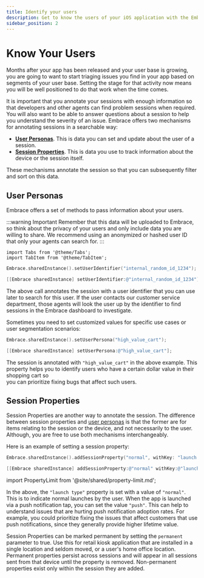 ```yaml
---
title: Identify your users
description: Get to know the users of your iOS application with the Embrace SDK
sidebar_position: 2
---
```


# Know Your Users

Months after your app has been released and your user base is growing, you are going to want to start triaging issues you find in your app based on segments of your user base.
Setting the stage for that activity now means you will be well positioned to do that work when the time comes.

It is important that you annotate your sessions with enough information so that developers and other agents can find problem sessions when required.
You will also want to be able to answer questions about a session to help you understand the severity of an issue.
Embrace offers two mechanisms for annotating sessions in a searchable way:

- [**User Personas**](/ios/5x/features/identify-users#user-personas). This is data you can set and update about the user of a session.
- [**Session Properties**](/ios/5x/features/identify-users#session-properties). This is data you use to track information about the device or the session itself.  

These mechanisms annotate the session so that you can subsequently filter and sort on this data.

## User Personas

Embrace offers a set of methods to pass information about your users.

:::warning Important
Remember that this data will be uploaded to Embrace, so think about the privacy of your users and only include data you are willing to share.
We recommend using an anonymized or hashed user ID that only your agents can search for.
:::

```mdx-code-block
import Tabs from '@theme/Tabs';
import TabItem from '@theme/TabItem';
```

<Tabs groupId="ios-language" queryString="ios-language">
<TabItem value="swift" label="Swift">

```swift
Embrace.sharedInstance().setUserIdentifier("internal_random_id_1234");
```

</TabItem>

<TabItem value="objectivec" label="Objective-C">

```objectivec
[[Embrace sharedInstance] setUserIdentifier:@"internal_random_id_1234"];
```

</TabItem>

</Tabs>

The above call annotates the session with a user identifier that you can use later to search for this user.
If the user contacts our customer service department, those agents will look the user up by the identifier to find sessions in the Embrace dashboard to investigate.

Sometimes you need to set customized values for specific use cases or user segmentation scenarios:

<Tabs groupId="ios-language" queryString="ios-language">
<TabItem value="swift" label="Swift">

```swift
Embrace.sharedInstance().setUserPersona("high_value_cart");
```

</TabItem>

<TabItem value="objectivec" label="Objective-C">

```objectivec
[[Embrace sharedInstance] setUserPersona:@"high_value_cart"];
```

</TabItem>

</Tabs>

The session is annotated with `"high_value_cart"` in the above example.
This property helps you to identify users who have a certain dollar value in their shopping cart so  
you can prioritize fixing bugs that affect such users.

## Session Properties

Session Properties are another way to annotate the session.
The difference between session properties and [user personas](/ios/5x/features/identify-users/#user-personas) is that the former are for items relating to the session or the device, and not necessarily to the user.
Although, you are free to use both mechanisms interchangeably.

Here is an example of setting a session property:

<Tabs groupId="ios-language" queryString="ios-language">
<TabItem value="swift" label="Swift">

```swift
Embrace.sharedInstance().addSessionProperty("normal", withKey: "launch type", permanent: false)
```

</TabItem>

<TabItem value="objectivec" label="Objective-C">

```objectivec
[[Embrace sharedInstance] addSessionProperty:@"normal" withKey:@"launch type" permanent:NO];
```

</TabItem>

</Tabs>

import PropertyLimit from '@site/shared/property-limit.md';

<PropertyLimit />

In the above, the `"launch type"` property is set with a value of `"normal"`.
This is to indicate normal launches by the user.
When the app is launched via a push notification tap, you can set the value `"push"`.
This can help to understand issues that are hurting push notification adoption rates.
For example, you could prioritize fixing the issues that affect customers that use push notifications, since they generally provide higher lifetime value.

Session Properties can be marked permanent by setting the `permanent` parameter to true. Use this for retail kiosk application that are installed in a single location and seldom moved, or a user's home office location. Permanent properties persist across sessions and will appear in all sessions sent from that device until the property is removed. Non-permanent properties exist only within the session they are added.
